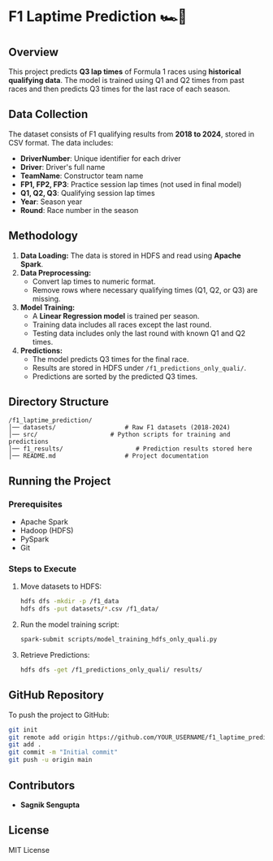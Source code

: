 # F1 Laptime Prediction 🏎️🏁

## Overview
This project predicts **Q3 lap times** of Formula 1 races using **historical qualifying data**. The model is trained using Q1 and Q2 times from past races and then predicts Q3 times for the last race of each season.

## Data Collection
The dataset consists of F1 qualifying results from **2018 to 2024**, stored in CSV format. The data includes:
- **DriverNumber**: Unique identifier for each driver
- **Driver**: Driver's full name
- **TeamName**: Constructor team name
- **FP1, FP2, FP3**: Practice session lap times (not used in final model)
- **Q1, Q2, Q3**: Qualifying session lap times
- **Year**: Season year
- **Round**: Race number in the season

## Methodology
1. **Data Loading:** The data is stored in HDFS and read using **Apache Spark**.
2. **Data Preprocessing:**
   - Convert lap times to numeric format.
   - Remove rows where necessary qualifying times (Q1, Q2, or Q3) are missing.
3. **Model Training:**
   - A **Linear Regression model** is trained per season.
   - Training data includes all races except the last round.
   - Testing data includes only the last round with known Q1 and Q2 times.
4. **Predictions:**
   - The model predicts Q3 times for the final race.
   - Results are stored in HDFS under `/f1_predictions_only_quali/`.
   - Predictions are sorted by the predicted Q3 times.

## Directory Structure
```
/f1_laptime_prediction/
│── datasets/                   # Raw F1 datasets (2018-2024)
│── src/                    # Python scripts for training and predictions
│── f1_results/                    # Prediction results stored here
│── README.md                   # Project documentation
```

## Running the Project
### Prerequisites
- Apache Spark
- Hadoop (HDFS)
- PySpark
- Git

### Steps to Execute
1. Move datasets to HDFS:
   ```bash
   hdfs dfs -mkdir -p /f1_data
   hdfs dfs -put datasets/*.csv /f1_data/
   ```
2. Run the model training script:
   ```bash
   spark-submit scripts/model_training_hdfs_only_quali.py
   ```
3. Retrieve Predictions:
   ```bash
   hdfs dfs -get /f1_predictions_only_quali/ results/
   ```

## GitHub Repository
To push the project to GitHub:
```bash
git init
git remote add origin https://github.com/YOUR_USERNAME/f1_laptime_prediction.git
git add .
git commit -m "Initial commit"
git push -u origin main
```

## Contributors
- **Sagnik Sengupta**  

## License
MIT License

